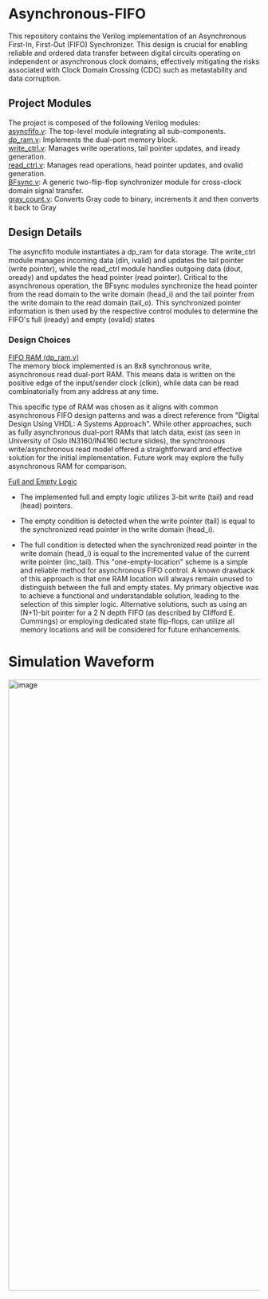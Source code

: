 # Asynchronous-FIFO

This repository contains the Verilog implementation of an Asynchronous First-In, First-Out (FIFO) Synchronizer. This design is crucial for enabling reliable and ordered data transfer between digital circuits operating on independent or asynchronous clock domains, effectively mitigating the risks associated with Clock Domain Crossing (CDC) such as metastability and data corruption.

## Project Modules
The project is composed of the following Verilog modules:<br>
<ins>asyncfifo.v</ins>: The top-level module integrating all sub-components.<br>
<ins>dp_ram.v</ins>: Implements the dual-port memory block.<br>
<ins>write_ctrl.v</ins>: Manages write operations, tail pointer updates, and iready generation.<br>
<ins>read_ctrl.v</ins>: Manages read operations, head pointer updates, and ovalid generation.<br>
<ins>BFsync.v</ins>: A generic two-flip-flop synchronizer module for cross-clock domain signal transfer.<br>
<ins>gray_count.v</ins>: Converts Gray code to binary, increments it and then converts it back to Gray<br>

## Design Details
The asyncfifo module instantiates a dp_ram for data storage. The write_ctrl module manages incoming data (din, ivalid) and updates the tail pointer (write pointer), while the read_ctrl module handles outgoing data (dout, oready) and updates the head pointer (read pointer). Critical to the asynchronous operation, the BFsync modules synchronize the head pointer from the read domain to the write domain (head_i) and the tail pointer from the write domain to the read domain (tail_o). This synchronized pointer information is then used by the respective control modules to determine the FIFO's full (iready) and empty (ovalid) states

### Design Choices
<ins>FIFO RAM (dp_ram.v)</ins> <br>
The memory block implemented is an 8x8 synchronous write, asynchronous read dual-port RAM. This means data is written on the positive edge of the input/sender clock (clkin), while data can be read combinatorially from any address at any time. 

This specific type of RAM was chosen as it aligns with common asynchronous FIFO design patterns and was a direct reference from "Digital Design Using VHDL: A Systems Approach". While other approaches, such as fully asynchronous dual-port RAMs that latch data, exist (as seen in University of Oslo IN3160/IN4160 lecture slides), the synchronous write/asynchronous read model offered a straightforward and effective solution for the initial implementation. Future work may explore the fully asynchronous RAM for comparison.
<br>  

<ins>Full and Empty Logic</ins> <br>
- The implemented full and empty logic utilizes 3-bit write (tail) and read (head) pointers.
* The empty condition is detected when the write pointer (tail) is equal to the synchronized read pointer in the write domain (head_i).
+ The full condition is detected when the synchronized read pointer in the write domain (head_i) is equal to the incremented value of the current write pointer (inc_tail).
This "one-empty-location" scheme is a simple and reliable method for asynchronous FIFO control. A known drawback of this approach is that one RAM location will always remain unused to distinguish between the full and empty states. My primary objective was to achieve a functional and understandable solution, leading to the selection of this simpler logic. Alternative solutions, such as using an (N+1)-bit pointer for a 2 
N
  depth FIFO (as described by Clifford E. Cummings) or employing dedicated state flip-flops, can utilize all memory locations and will be considered for future enhancements.

# Simulation Waveform
<img width="2324" height="1226" alt="image" src="https://github.com/user-attachments/assets/6ebe9cd7-c86d-45b8-81e2-c734db87bfe0" />





